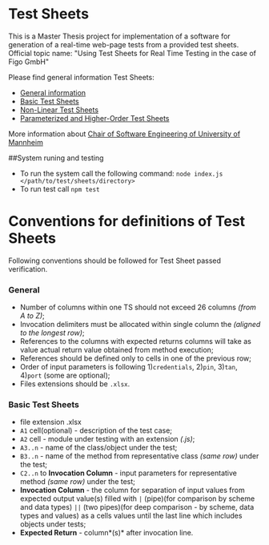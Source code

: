 
# Test Sheets
This is a Master Thesis project for implementation of a software for generation of a real-time web-page tests from a provided test sheets.
Official topic name: "Using Test Sheets for Real Time Testing in the case of Figo GmbH"

 Please find general information Test Sheets:
 * [General information](http://swt.informatik.uni-mannheim.de/de/research/research-topics/test-sheets/)
 * [Basic Test Sheets](http://swt.informatik.uni-mannheim.de/de/research/research-topics/test-sheets/basic-test-sheets/)
 * [Non-Linear Test Sheets](http://swt.informatik.uni-mannheim.de/de/research/research-topics/test-sheets/non-linear-test-sheets/)
 * [Parameterized and Higher-Order Test Sheets](http://swt.informatik.uni-mannheim.de/de/research/research-topics/test-sheets/parameterized-and-higher-order-test-sheets/)

 More information about [Chair of Software Engineering of University of Mannheim](http://swt.informatik.uni-mannheim.de/de/home/)

 ##System runing and testing
 * To run the system call the following command: `node index.js </path/to/test/sheets/directory>`
 * To run test call `npm test`

 # Conventions for definitions of Test Sheets
Following conventions should be followed for Test Sheet passed verification.
### General
 * Number of columns within one TS should not exceed 26 columns *(from A to Z)*;
 * Invocation delimiters must be allocated within single column the *(aligned to the longest row)*;
 * References to the columns with expected returns columns will take as value actual return value obtained from method execution;
 * References should be defined only to cells in one of the previous row;
 * Order of input parameters is following 1)`credentials`, 2)`pin`, 3)`tan`, 4)`port` (some are optional);
 * Files extensions should be `.xlsx`.

###  Basic Test Sheets
 * file extension .xlsx
 * `A1` cell(optional) - description of the test case;
 * `A2` cell - module under testing with an extension *(.js)*;
 * `A3..n` - name of the class/object under the test;
 * `B3..n` - name of the method from representative class *(same row)* under the test;
 * `C2..n` to **Invocation Column**   - input parameters for representative method *(same row)* under the test;
 * **Invocation Column** - the column for separation of input values from expected output value(s) filled with `|` (pipe)(for comparison by scheme and data types) `||` (two pipes)(for deep comparison - by scheme, data types and values) as a cells values until the last line which includes objects under tests;
 * **Expected Return** - column*(s)* after invocation line.
